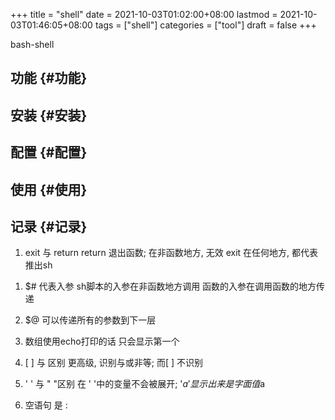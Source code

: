 +++
title = "shell"
date = 2021-10-03T01:02:00+08:00
lastmod = 2021-10-03T01:46:05+08:00
tags = ["shell"]
categories = ["tool"]
draft = false
+++

bash-shell

<!--more-->


## 功能 {#功能}


## 安装 {#安装}


## 配置 {#配置}


## 使用 {#使用}


## 记录 {#记录}

1.  exit 与 return
    return 退出函数; 在非函数地方, 无效
    exit 在任何地方, 都代表推出sh

<!--listend-->

1.  $# 代表入参
    sh脚本的入参在非函数地方调用
    函数的入参在调用函数的地方传递

2.  $@ 可以传递所有的参数到下一层

3.  数组使用echo打印的话 只会显示第一个

4.  [ ] 与 区别
    更高级, 识别与或非等; 而[ ] 不识别

5.  ' ' 与 " "区别
    在 ' '中的变量不会被展开; '$a'显示出来是字面值$a

6.  空语句 是 :